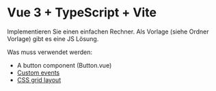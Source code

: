 # Vue 3 + TypeScript + Vite

Implementieren Sie einen einfachen Rechner. Als Vorlage (siehe Ordner Vorlage) gibt es eine JS Lösung.

Was muss verwendet werden:

- A button component (Button.vue)
- [Custom events](https://vuejs.org/guide/components/events.html#emitting-and-listening-to-events)
- [CSS grid layout](https://developer.mozilla.org/en-US/docs/Web/CSS/CSS_grid_layout/Basic_concepts_of_grid_layout) 
